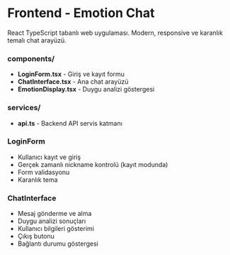 # Frontend - Emotion Chat

React TypeScript tabanlı web uygulaması. Modern, responsive ve karanlık temalı chat arayüzü.

### components/

- **LoginForm.tsx** - Giriş ve kayıt formu
- **ChatInterface.tsx** - Ana chat arayüzü
- **EmotionDisplay.tsx** - Duygu analizi göstergesi

### services/

- **api.ts** - Backend API servis katmanı

### LoginForm

- Kullanıcı kayıt ve giriş
- Gerçek zamanlı nickname kontrolü (kayıt modunda)
- Form validasyonu
- Karanlık tema

### ChatInterface

- Mesaj gönderme ve alma
- Duygu analizi sonuçları
- Kullanıcı bilgileri gösterimi
- Çıkış butonu
- Bağlantı durumu göstergesi
